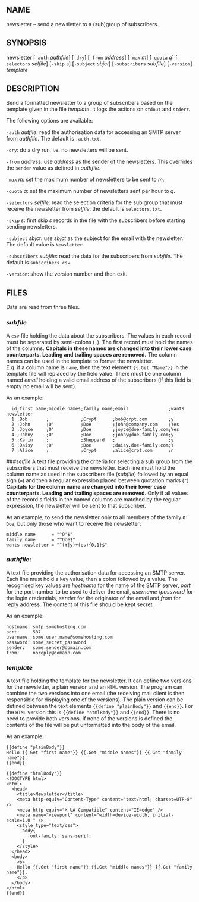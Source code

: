 ## NAME
newsletter – send a newsletter to a (sub)group of subscribers.

## SYNOPSIS
newsletter [`-auth` _authfile_] [`-dry`] [`-from` _address_] [`-max` _m_]
[`-quota` _q_] [`-selectors` _selfile_] [`-skip` _s_] [`-subject` _sbjct_]
[`-subscribers` _subfile_] [`-version`] _template_


## DESCRIPTION
Send a formatted newsletter to a group of subscribers based on the template
given in the file _template_. It logs the actions on `stdout` and `stderr`.

The following options are available:

`-auth` _autfile_: read the authorisation data for accessing an SMTP server
  from _authfile_. The default is `.auth.txt`.

`-dry`: do a dry run, i.e. no newsletters will be sent.

`-from` _address_: use _address_ as the sender of the newsletters. This overrides the `sender` value as defined in _authfile_.

`-max` _m_: set the maximum number of newsletters to be sent to _m_.

`-quota` _q_: set the maximum number of newsletters sent per hour to _q_.

`-selectors` _selfile_: read the selection criteria for the sub group that must
  receive the newsletter from _selfile_. the default is `selectors.txt`.

`-skip` _s_: first skip _s_ records in the file with the subscribers before
  starting sending newsletters.

`-subject` _sbjct_: use _sbjct_ as the subject for the email with the newsletter. The default value is `Newsletter`.

`-subscribers` _subfile_: read the data for the subscribers from _subfile_. The default is `subscribers.csv`.

`-version`: show the version number and then exit.

## FILES

Data are read from three files.

### _subfile_
  A `csv` file holding the data about the subscribers. The values in each record
  must be separated by semi-colons (`;`). The first record must hold
  the names of the columns. **Capitals in these names are changed into their
  lower case counterparts. Leading and trailing spaces are removed.**
  The column names can be used in the template to format the newsletter.  
  E.g. if a column name is `name`, then the text element `{{.Get "Name"}}` in
  the template file will replaced by the field value. There must be one column
  named _email_ holding a valid email address of the subscribers (if this field
  is empty no email will be sent).

  As an example:
```
  id;first name;middle names;family name;email               ;wants newsletter
  1 ;Bob       ;            ;Crypt      ;bob@crpt.com        ;y
  2 ;John      ;O'          ;Doe        ;john@company.com    ;Yes
  3 ;Joyce     ;O'          ;Doe        ;joyce@doe-family.com;Yes
  4 ;Johny     ;O'          ;Doe        ;johny@doe-family.com;y
  5 ;Karin     ;            ;Sheppard   ;                    ;y
  6 ;Daisy     ;O'          ;Doe        ;daisy.doe-family.com;Y
  7 ;Alice     ;            ;Crypt      ;alice@crpt.com      ;n
```

###_selfile_
  A text file providing the criteria for selecting a sub group from the
  subscribers that must receive the newsletter. Each line must hold the column
  name as used in the subscribers file (_subfile_) followed by an equal sign
  (`=`) and then a regular expression placed between quotation marks (`"`).
  **Capitals for the column name are changed into their lower case
  counterparts. Leading and trailing spaces are removed**. Only if all values
  of the record's fields in the named columns are matched by the regular
  expression, the  newsletter will be sent to that subscriber.

  As an example, to send the newsletter only to all members of the family `O'
  Doe`, but only those who want to receive the newsletter:
```
middle name      = "^O'$"
family name      = "^Doe$"
wants newsletter = "^(Y|y)+(es){0,1}$"
```
### _authfile_:
  A text file providing the authorisation data for accessing an SMTP server.
  Each line must hold a key value, then a colon followed by a value. The
  recognised key values are _hostname_ for the name of the SMTP server, _port_
  for the port number to be used to deliver the email, _username_ /_password_
  for the login credentials, _sender_ for the originator of the email and
  _from_ for reply address. The content of this file should be kept secret.

  As an example:
```
hostname: smtp.somehosting.com
port:     587
username: some.user.name@somehosting.com
password: some_secret_password
sender:   some.sender@domain.com
from:     noreply@domain.com
```

### _template_
  A text file holding the template for the newsletter. It can define two
  versions for the newsletter, a plain version and an `HTML` version. The
  program can combine the two versions into one email (the receiving mail
  client is then responsible for displaying one of the versions). The plain
  version can be defined between the text elements `{{define "plainBody"}}` and
  `{{end}}`. For the `HTML` version this is `{{define "htmlBody"}}` and
  `{{end}}`. There is no need to provide both versions. If none of the versions
  is defined the contents of the file will be put unformatted into the body of
  the email.

  As an example:

```
{{define "plainBody"}}
Hello {{.Get "first name"}} {{.Get "middle names"}} {{.Get "family name"}}.
{{end}}

{{define "htmlBody"}}
<!DOCTYPE html>
<html>
  <head>
    <title>Newsletter</title>
    <meta http-equiv="Content-Type" content="text/html; charset=UTF-8" />
    <meta http-equiv="X-UA-Compatible" content="IE=edge" />
    <meta name="viewport" content="width=device-width, initial-scale=1.0 " />
    <style type="text/css">
      body{
        font-family: sans-serif;
      }
    </style>
  </head>
  <body>
    <p>
    Hello {{.Get "first name"}} {{.Get "middle names"}} {{.Get "family name"}}.
    </p>
  </body>
</html>
{{end}}
```
